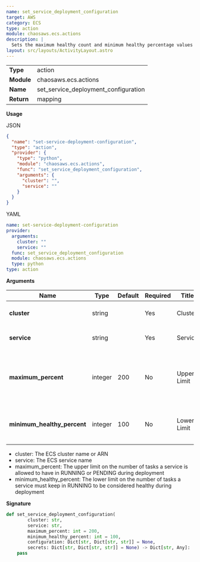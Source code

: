 ```yaml
---
name: set_service_deployment_configuration
target: AWS
category: ECS
type: action
module: chaosaws.ecs.actions
description: |
  Sets the maximum healthy count and minimum healthy percentage values for a services deployment configuration
layout: src/layouts/ActivityLayout.astro
---
```


|            |                                      |
| ---------- | ------------------------------------ |
| **Type**   | action                               |
| **Module** | chaosaws.ecs.actions                 |
| **Name**   | set_service_deployment_configuration |
| **Return** | mapping                              |

**Usage**

JSON

```json
{
  "name": "set-service-deployment-configuration",
  "type": "action",
  "provider": {
    "type": "python",
    "module": "chaosaws.ecs.actions",
    "func": "set_service_deployment_configuration",
    "arguments": {
      "cluster": "",
      "service": ""
    }
  }
}
```

YAML

```yaml
name: set-service-deployment-configuration
provider:
  arguments:
    cluster: ""
    service: ""
  func: set_service_deployment_configuration
  module: chaosaws.ecs.actions
  type: python
type: action
```

**Arguments**

| Name                        | Type    | Default | Required | Title       | Description                                                    |
| --------------------------- | ------- | ------- | -------- | ----------- | -------------------------------------------------------------- |
| **cluster**                 | string  |         | Yes      | Cluster     | Name of the target ECS cluster                                 |
| **service**                 | string  |         | Yes      | Service     | Name of the target service                                     |
| **maximum_percent**         | integer | 200     | No       | Upper Limit | Number of RUNNING or PENDING tasks upper limit for the service |
| **minimum_healthy_percent** | integer | 100     | No       | Lower Limit | Number of RUNNING tasks lower limit for the service            |

- cluster: The ECS cluster name or ARN
- service: The ECS service name
- maximum_percent: The upper limit on the number of tasks a service is allowed to have in RUNNING or PENDING during deployment
- minimum_healthy_percent: The lower limit on the number of tasks a service must keep in RUNNING to be considered healthy during deployment

**Signature**

```python
def set_service_deployment_configuration(
        cluster: str,
        service: str,
        maximum_percent: int = 200,
        minimum_healthy_percent: int = 100,
        configuration: Dict[str, Dict[str, str]] = None,
        secrets: Dict[str, Dict[str, str]] = None) -> Dict[str, Any]:
    pass

```
